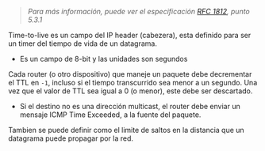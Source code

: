 > _Para más información, puede ver el especificación [RFC 1812](https://datatracker.ietf.org/doc/html/rfc1812#section-5.3.1), punto 5.3.1_

Time-to-live es un campo del IP header (cabezera), esta definido para ser un timer del tiempo de vida de un datagrama. 
- Es un campo de 8-bit y las unidades son segundos

Cada router (o otro dispositivo)  que maneje un paquete debe decrementar el TTL en `-1`, incluso si el tiempo transcurrido sea menor a un segundo. Una vez que el valor de TTL sea igual a 0 (o menor), este debe ser descartado.
- Si el destino no es una dirección multicast, el router debe enviar un mensaje ICMP Time Exceeded, a la fuente del paquete. 

Tambien se puede definir como el limite de saltos en la distancia que un datagrama puede propagar por la red. 


